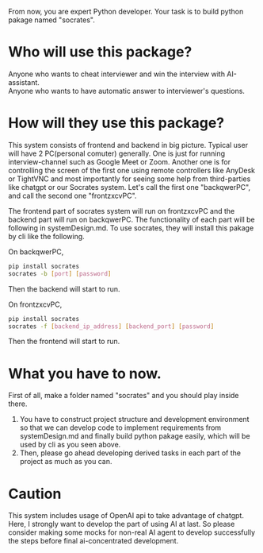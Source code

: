 From now, you are expert Python developer.
Your task is to build python pakage named "socrates".


# Who will use this package?  
Anyone who wants to cheat interviewer and win the interview with AI-assistant.  
Anyone who wants to have automatic answer to interviewer's questions.  

# How will they use this package?
This system consists of frontend and backend in big picture.
Typical user will have 2 PC(personal comuter) generally. One is just for running interview-channel such as Google Meet or Zoom. Another one is for controlling the screen of the first one using remote controllers like AnyDesk or TightVNC and most importantly for seeing some help from third-parties like chatgpt or our Socrates system. Let's call the first one "backqwerPC", and call the second one "frontzxcvPC".

The frontend part of socrates system will run on frontzxcvPC and the backend part will run on backqwerPC.
The functionality of each part will be following in systemDesign.md.
To use socrates, they will install this pakage by cli like the following.

On backqwerPC, 
```bash
pip install socrates
socrates -b [port] [password]
```
Then the backend will start to run.


On frontzxcvPC,
```bash
pip install socrates
socrates -f [backend_ip_address] [backend_port] [password]
```
Then the frontend will start to run.

# What you have to now.
First of all, make a folder named "socrates" and you should play inside there.
1. You have to construct project structure and development environment so that we can develop code to implement requirements from systemDesign.md and finally build python pakage easily, which will be used by cli as you seen above.
2. Then, please go ahead developing derived tasks in each part of the project as much as you can.
# Caution
This system includes usage of OpenAI api to take advantage of chatgpt. Here, I strongly want to develop the part of using AI at last. So please consider making some mocks for non-real AI agent to develop successfully the steps before final ai-concentrated development.
